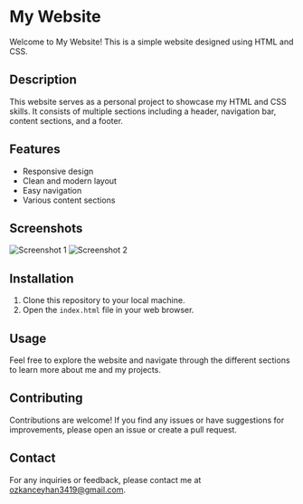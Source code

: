 # My Website

Welcome to My Website! This is a simple website designed using HTML and CSS.

## Description

This website serves as a personal project to showcase my HTML and CSS skills. It consists of multiple sections including a header, navigation bar, content sections, and a footer.

## Features

- Responsive design
- Clean and modern layout
- Easy navigation
- Various content sections

## Screenshots

![Screenshot 1](screenshot1.png)
![Screenshot 2](screenshot2.png)

## Installation

1. Clone this repository to your local machine.
2. Open the `index.html` file in your web browser.

## Usage

Feel free to explore the website and navigate through the different sections to learn more about me and my projects.

## Contributing

Contributions are welcome! If you find any issues or have suggestions for improvements, please open an issue or create a pull request.

## Contact

For any inquiries or feedback, please contact me at [ozkanceyhan3419@gmail.com](mailto:ozkanceyhan3419@gmail.com).
